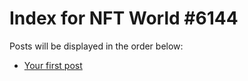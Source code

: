 # Index for NFT World #6144
Posts will be displayed in the order below:

- [Your first post](./001-first.md)

